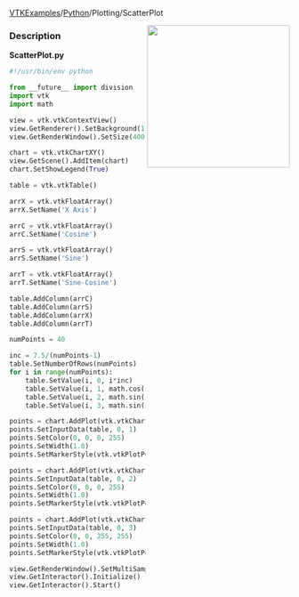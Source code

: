 [VTKExamples](Home)/[Python](Python)/Plotting/ScatterPlot

<img align="right" src="https://github.com/lorensen/VTKExamples/raw/master/Testing/Baseline/Plotting/TestScatterPlot.png" width="256" />

### Description
[]([File:VTK_Examples_Python_Plotting_ScatterPlot.png])

**ScatterPlot.py**
```python
#!/usr/bin/env python

from __future__ import division
import vtk
import math

view = vtk.vtkContextView()
view.GetRenderer().SetBackground(1.0, 1.0, 1.0)
view.GetRenderWindow().SetSize(400, 300)

chart = vtk.vtkChartXY()
view.GetScene().AddItem(chart)
chart.SetShowLegend(True)

table = vtk.vtkTable()

arrX = vtk.vtkFloatArray()
arrX.SetName('X Axis')

arrC = vtk.vtkFloatArray()
arrC.SetName('Cosine')

arrS = vtk.vtkFloatArray()
arrS.SetName('Sine')

arrT = vtk.vtkFloatArray()
arrT.SetName('Sine-Cosine')

table.AddColumn(arrC)
table.AddColumn(arrS)
table.AddColumn(arrX)
table.AddColumn(arrT)

numPoints = 40

inc = 7.5/(numPoints-1)
table.SetNumberOfRows(numPoints)
for i in range(numPoints):
    table.SetValue(i, 0, i*inc)
    table.SetValue(i, 1, math.cos(i*inc))
    table.SetValue(i, 2, math.sin(i*inc))
    table.SetValue(i, 3, math.sin(i*inc)-math.cos(i*inc))

points = chart.AddPlot(vtk.vtkChart.POINTS)
points.SetInputData(table, 0, 1)
points.SetColor(0, 0, 0, 255)
points.SetWidth(1.0)
points.SetMarkerStyle(vtk.vtkPlotPoints.CROSS)

points = chart.AddPlot(vtk.vtkChart.POINTS)
points.SetInputData(table, 0, 2)
points.SetColor(0, 0, 0, 255)
points.SetWidth(1.0)
points.SetMarkerStyle(vtk.vtkPlotPoints.PLUS)

points = chart.AddPlot(vtk.vtkChart.POINTS)
points.SetInputData(table, 0, 3)
points.SetColor(0, 0, 255, 255)
points.SetWidth(1.0)
points.SetMarkerStyle(vtk.vtkPlotPoints.CIRCLE)

view.GetRenderWindow().SetMultiSamples(0)
view.GetInteractor().Initialize()
view.GetInteractor().Start()
```
